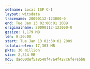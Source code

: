 ```yaml
---
setname: Local ISP C-I
layout: witsdata
tracename: 20090112-123000-0
end: Tue Jan 13 02:00:01 2009
originalname: 20090112-123000-0
gzsize: 1,179 MB
len: 0:30:00
start: Tue Jan 13 01:30:01 2009
totalwirelen: 17,303 MB
pkts: 30 million
size: 2,314 MB
md5: dad00def5a8548f47a4f427c6fe7ebb8
---
```

